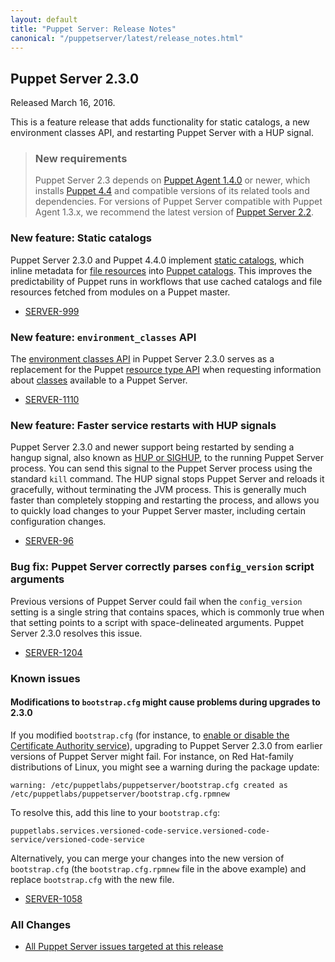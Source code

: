 ```yaml
---
layout: default
title: "Puppet Server: Release Notes"
canonical: "/puppetserver/latest/release_notes.html"
---
```


[static catalogs]: /puppet/4.4/reference/static_catalogs.html
[file resources]: /puppet/4.4/reference/types/file.html
[Puppet catalogs]: /puppet/4.4/reference/subsystem_catalog_compilation.html
[environment classes API]: ./puppet-api/environment_classes.html
[classes]: /puppet/latest/reference/lang_classes.html
[resource type API]: /puppet/latest/reference/http_api/http_resource_type.html

## Puppet Server 2.3.0

Released March 16, 2016.

This is a feature release that adds functionality for static catalogs, a new environment classes API, and restarting Puppet Server with a HUP signal.

> ### New requirements
>
> Puppet Server 2.3 depends on [Puppet Agent 1.4.0](/puppet/4.4/reference/about_agent.html) or newer, which installs [Puppet 4.4](/puppet/4.4/) and compatible versions of its related tools and dependencies. For versions of Puppet Server compatible with Puppet Agent 1.3.x, we recommend the latest version of [Puppet Server 2.2](/puppetserver/2.2/).

### New feature: Static catalogs

Puppet Server 2.3.0 and Puppet 4.4.0 implement [static catalogs][], which inline metadata for [file resources][] into [Puppet catalogs][]. This improves the predictability of Puppet runs in workflows that use cached catalogs and file resources fetched from modules on a Puppet master.

* [SERVER-999](https://tickets.puppetlabs.com/browse/SERVER-999)

### New feature: `environment_classes` API

The [environment classes API][] in Puppet Server 2.3.0 serves as a replacement for the Puppet [resource type API][] when requesting information about [classes][] available to a Puppet Server.

* [SERVER-1110](https://tickets.puppetlabs.com/browse/SERVER-1110)

### New feature: Faster service restarts with HUP signals

Puppet Server 2.3.0 and newer support being restarted by sending a hangup signal, also known as [HUP or SIGHUP](./restarting.html), to the running Puppet Server process. You can send this signal to the Puppet Server process using the standard `kill` command. The HUP signal stops Puppet Server and reloads it gracefully, without terminating the JVM process. This is generally much faster than completely stopping and restarting the process, and allows you to quickly load changes to your Puppet Server master, including certain configuration changes.

* [SERVER-96](https://tickets.puppetlabs.com/browse/SERVER-96)

### Bug fix: Puppet Server correctly parses `config_version` script arguments

Previous versions of Puppet Server could fail when the `config_version` setting is a single string that contains spaces, which is commonly true when that setting points to a script with space-delineated arguments. Puppet Server 2.3.0 resolves this issue.

* [SERVER-1204](https://tickets.puppetlabs.com/browse/SERVER-1204)

### Known issues

#### Modifications to `bootstrap.cfg` might cause problems during upgrades to 2.3.0

If you modified `bootstrap.cfg` (for instance, to [enable or disable the Certificate Authority service](./configuration.html#service-bootstrapping)), upgrading to Puppet Server 2.3.0 from earlier versions of Puppet Server might fail. For instance, on Red Hat-family distributions of Linux, you might see a warning during the package update:

```
warning: /etc/puppetlabs/puppetserver/bootstrap.cfg created as /etc/puppetlabs/puppetserver/bootstrap.cfg.rpmnew
```

To resolve this, add this line to your `bootstrap.cfg`:

```
puppetlabs.services.versioned-code-service.versioned-code-service/versioned-code-service
```

Alternatively, you can merge your changes into the new version of `bootstrap.cfg` (the `bootstrap.cfg.rpmnew` file in the above example) and replace `bootstrap.cfg` with the new file.

* [SERVER-1058](https://tickets.puppetlabs.com/browse/SERVER-1058)

### All Changes

* [All Puppet Server issues targeted at this release](https://tickets.puppetlabs.com/issues/?jql=project%20%3D%20SERVER%20AND%20fixVersion%20%3D%20%22SERVER%202.3.0%22%20ORDER%20BY%20updated%20DESC%2C%20priority%20DESC%2C%20created%20ASC)
